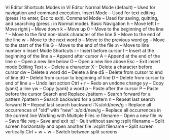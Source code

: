 VI Editor Shortcuts
Modes in VI Editor
Normal Mode (default) – Used for navigation and command execution.
Insert Mode – Used for text editing (press i to enter, Esc to exit).
Command Mode – Used for saving, quitting, and searching (press : in Normal mode).
Basic Navigation
h – Move left
l – Move right
j – Move down
k – Move up
0 – Move to the beginning of the line
^ – Move to the first non-blank character of the line
$ – Move to the end of the line
w – Move to the next word
b – Move to the previous word
gg – Move to the start of the file
G – Move to the end of the file
:n – Move to line number n
Insert Mode Shortcuts
i – Insert before cursor
I – Insert at the beginning of the line
a – Append after cursor
A – Append at the end of the line
o – Open a new line below
O – Open a new line above
Esc – Exit insert mode
Editing Text
x – Delete a character
X – Delete a character before cursor
dw – Delete a word
dd – Delete a line
d$ – Delete from cursor to end of line
d0 – Delete from cursor to beginning of line
D – Delete from cursor to end of line
u – Undo last action
Ctrl + r – Redo an undone change
yy – Copy (yank) a line
yw – Copy (yank) a word
p – Paste after the cursor
P – Paste before the cursor
Search and Replace
/pattern – Search forward for a pattern
?pattern – Search backward for a pattern
n – Repeat last search forward
N – Repeat last search backward
:%s/old/new/g – Replace all occurrences of "old" with "new"
:s/old/new/g – Replace all occurrences in the current line
Working with Multiple Files
:e filename – Open a new file
:w – Save file
:wq – Save and exit
:q! – Quit without saving
:split filename – Split screen horizontally and open another file
:vsplit filename – Split screen vertically
Ctrl + w + w – Switch between split screens
